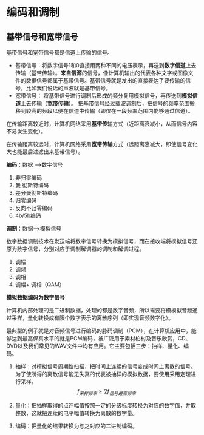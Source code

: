 # 编码和调制



## 基带信号和宽带信号

基带信号和宽带信号都是信道上传输的信号。

+ 基带信号：将数字信号1和0直接用两种不同的电压表示，再送到**数字信道**上去传输（基带传输）。**来自信源**的信号，像计算机输出的代表各种文字或图像文件的数据信号都属于基带信号。基带信号就是发出的直接表达了要传输的信号，比如我们说话的声波就是基带信号。
+ 宽带信号： 将基带信号进行调制后形成的频分复用模拟信号，再传送到**模拟信道**上去传输（**宽带传输**）。 把基带信号经过载波调制后，把信号的频率范围搬移到较高的频段以便在信道中传输（即仅在一段频率范围内能够通过信道）。 

在传输距离较近时，计算机网络采用**基带传**输方式（近距离衰减小，从而信号内容不易发生变化）。

在传输距离较远时，计算机网络采用**宽带传输**方式（远距离衰减大，即使信号变化大也能最后过滤出来基带信号）。



**编码**：数据 -->数字信号

1. 非归零编码
2. 曼 彻斯特编码
3. 差分曼彻斯特编码 
4. 归零编码
5. 反向不归零编码
6. 4b/5b编码

**调制**：数据-->模拟信号

数字数据调制技术在发送端将数字信号转换为模拟信号，而在接收端将模拟信号还原为数字信号，分别对应于调制解调器的调制和解调过程。

1. 调幅
2. 调频
3. 调相
4. 调幅+ 调相（QAM）



**模拟数据编码为数字信号**

计算机内部处理的是二进制数据，处理的都是数字音频，所以需要将模模拟音频通过采样，量化转换成有限个数字表示的离散序列（即实现音频数字化）。

最典型的例子就是对音频信号进行编码的脉码调制（PCM），在计算机应用中，能够达到最高保真水平的就是PCM编码，被广泛用于素材柏村及音乐欣赏，CD、DVD以及我们常见的WAV文件中均有应用。它主要包括三步：抽样、量化、编码。

1. 抽样：对模拟信号周期性扫描，把时间上连续的信号变成时间上离散的信号。为了使所得的离散信号能无失真的代表被抽样的模拟数据，要使用采用定理进行采样。
   $$
   f_{采样频率} \geq 2f_{信号最高频率}
   $$

2. 量化：把抽样取得的点评幅值按照一定的分级标度转换为对应的数字值，并取整数，这就把连续的电平幅值转换为离散的数字量。

3. 编码：把量化的结果转换为与之对应的二进制编码。